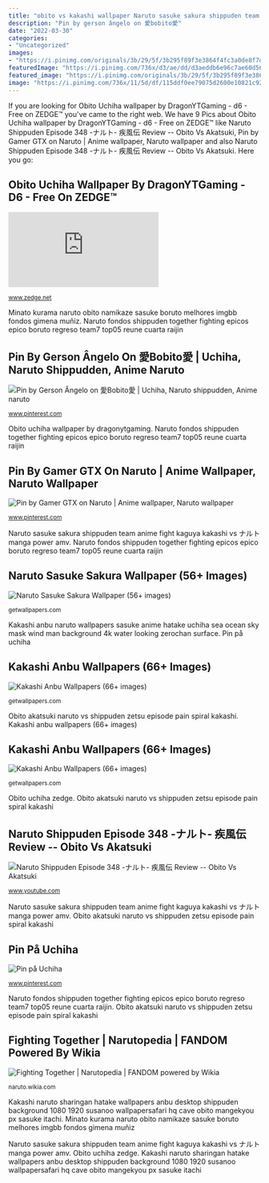 ```yaml
---
title: "obito vs kakashi wallpaper Naruto sasuke sakura shippuden team anime fight kaguya kakashi vs ナルト manga power amv"
description: "Pin by gerson ângelo on 愛bobito愛"
date: "2022-03-30"
categories:
- "Uncategorized"
images:
- "https://i.pinimg.com/originals/3b/29/5f/3b295f89f3e3864f4fc3a0de8f7d8565.jpg"
featuredImage: "https://i.pinimg.com/736x/d3/ae/dd/d3aeddb6e96c7ae60d56122f1d4c5e7d--young-kid.jpg"
featured_image: "https://i.pinimg.com/originals/3b/29/5f/3b295f89f3e3864f4fc3a0de8f7d8565.jpg"
image: "https://i.pinimg.com/736x/11/5d/df/115ddf0ee79075d2600e10821c9201ca.jpg"
---
```


If you are looking for Obito Uchiha wallpaper by DragonYTGaming - d6 - Free on ZEDGE™ you've came to the right web. We have 9 Pics about Obito Uchiha wallpaper by DragonYTGaming - d6 - Free on ZEDGE™ like Naruto Shippuden Episode 348 -ナルト- 疾風伝 Review -- Obito Vs Akatsuki, Pin by Gamer GTX on Naruto | Anime wallpaper, Naruto wallpaper and also Naruto Shippuden Episode 348 -ナルト- 疾風伝 Review -- Obito Vs Akatsuki. Here you go:

## Obito Uchiha Wallpaper By DragonYTGaming - D6 - Free On ZEDGE™

![Obito Uchiha wallpaper by DragonYTGaming - d6 - Free on ZEDGE™](https://fsa.zobj.net/crop.php?r=w5vZt1c08mckVmqhpqg5JDRcKfyMcp4Uxp75_STZnBJp__iL3m6WfB8OH-Na-FAtmd__EYMMCHSVQ4N7P4ExrCHSzVSL6wqIVm0quXc8Dqbjy7bhmTUwdl-1xy0jhYfsiGlIWJWPeyz4qxbh "Naruto sasuke sakura wallpaper (56+ images)")

<small>www.zedge.net</small>

Minato kurama naruto obito namikaze sasuke boruto melhores imgbb fondos gimena muñiz. Naruto fondos shippuden together fighting epicos epico boruto regreso team7 top05 reune cuarta raijin

## Pin By Gerson Ângelo On 愛Bobito愛 | Uchiha, Naruto Shippudden, Anime Naruto

![Pin by Gerson Ângelo on 愛Bobito愛 | Uchiha, Naruto shippudden, Anime naruto](https://i.pinimg.com/736x/11/5d/df/115ddf0ee79075d2600e10821c9201ca.jpg "Kakashi anbu wallpapers (66+ images)")

<small>www.pinterest.com</small>

Obito uchiha wallpaper by dragonytgaming. Naruto fondos shippuden together fighting epicos epico boruto regreso team7 top05 reune cuarta raijin

## Pin By Gamer GTX On Naruto | Anime Wallpaper, Naruto Wallpaper

![Pin by Gamer GTX on Naruto | Anime wallpaper, Naruto wallpaper](https://i.pinimg.com/originals/3b/29/5f/3b295f89f3e3864f4fc3a0de8f7d8565.jpg "Naruto fondos shippuden together fighting epicos epico boruto regreso team7 top05 reune cuarta raijin")

<small>www.pinterest.com</small>

Naruto sasuke sakura shippuden team anime fight kaguya kakashi vs ナルト manga power amv. Naruto fondos shippuden together fighting epicos epico boruto regreso team7 top05 reune cuarta raijin

## Naruto Sasuke Sakura Wallpaper (56+ Images)

![Naruto Sasuke Sakura Wallpaper (56+ images)](http://getwallpapers.com/wallpaper/full/c/8/1/324726.jpg "Obito uchiha wallpaper by dragonytgaming")

<small>getwallpapers.com</small>

Kakashi anbu naruto wallpapers sasuke anime hatake uchiha sea ocean sky mask wind man background 4k water looking zerochan surface. Pin på uchiha

## Kakashi Anbu Wallpapers (66+ Images)

![Kakashi Anbu Wallpapers (66+ images)](http://getwallpapers.com/wallpaper/full/3/5/6/1105931-kakashi-anbu-wallpapers-1920x1080-photos.jpg "Obito akatsuki naruto vs shippuden zetsu episode pain spiral kakashi")

<small>getwallpapers.com</small>

Obito akatsuki naruto vs shippuden zetsu episode pain spiral kakashi. Kakashi anbu wallpapers (66+ images)

## Kakashi Anbu Wallpapers (66+ Images)

![Kakashi Anbu Wallpapers (66+ images)](http://getwallpapers.com/wallpaper/full/9/a/f/1105859-best-kakashi-anbu-wallpapers-1920x1200-for-4k-monitor.jpg "Obito uchiha wallpaper by dragonytgaming")

<small>getwallpapers.com</small>

Obito uchiha zedge. Obito akatsuki naruto vs shippuden zetsu episode pain spiral kakashi

## Naruto Shippuden Episode 348 -ナルト- 疾風伝 Review -- Obito Vs Akatsuki

![Naruto Shippuden Episode 348 -ナルト- 疾風伝 Review -- Obito Vs Akatsuki](https://i.ytimg.com/vi/wnjlR5NA0Nk/maxresdefault.jpg "Obito akatsuki naruto vs shippuden zetsu episode pain spiral kakashi")

<small>www.youtube.com</small>

Naruto sasuke sakura shippuden team anime fight kaguya kakashi vs ナルト manga power amv. Obito akatsuki naruto vs shippuden zetsu episode pain spiral kakashi

## Pin På Uchiha

![Pin på Uchiha](https://i.pinimg.com/736x/d3/ae/dd/d3aeddb6e96c7ae60d56122f1d4c5e7d--young-kid.jpg "Naruto sasuke sakura wallpaper (56+ images)")

<small>www.pinterest.com</small>

Naruto fondos shippuden together fighting epicos epico boruto regreso team7 top05 reune cuarta raijin. Obito akatsuki naruto vs shippuden zetsu episode pain spiral kakashi

## Fighting Together | Narutopedia | FANDOM Powered By Wikia

![Fighting Together | Narutopedia | FANDOM powered by Wikia](https://vignette4.wikia.nocookie.net/naruto/images/d/de/Chapter632.png/revision/latest?cb=20130603065801 "Kakashi anbu wallpapers (66+ images)")

<small>naruto.wikia.com</small>

Kakashi naruto sharingan hatake wallpapers anbu desktop shippuden background 1080 1920 susanoo wallpapersafari hq cave obito mangekyou px sasuke itachi. Minato kurama naruto obito namikaze sasuke boruto melhores imgbb fondos gimena muñiz

Naruto sasuke sakura shippuden team anime fight kaguya kakashi vs ナルト manga power amv. Obito uchiha zedge. Kakashi naruto sharingan hatake wallpapers anbu desktop shippuden background 1080 1920 susanoo wallpapersafari hq cave obito mangekyou px sasuke itachi

